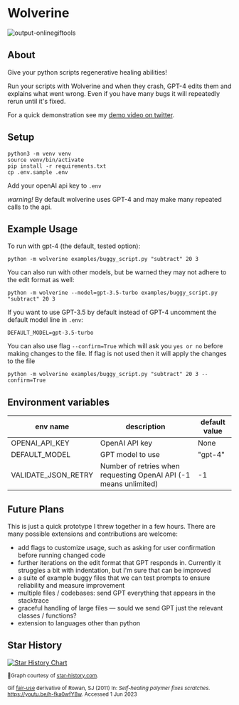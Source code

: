 # Wolverine

![output-onlinegiftools](https://github.com/biobootloader/wolverine/assets/5055400/cde545a6-6c63-45ee-9708-275e1ecf09a0)

## About

Give your python scripts regenerative healing abilities!

Run your scripts with Wolverine and when they crash, GPT-4 edits them and explains what went wrong. Even if you have many bugs it will repeatedly rerun until it's fixed.

For a quick demonstration see my [demo video on twitter](https://twitter.com/bio_bootloader/status/1636880208304431104).

## Setup

    python3 -m venv venv
    source venv/bin/activate
    pip install -r requirements.txt
    cp .env.sample .env

Add your openAI api key to `.env`

_warning!_ By default wolverine uses GPT-4 and may make many repeated calls to the api.

## Example Usage

To run with gpt-4 (the default, tested option):

    python -m wolverine examples/buggy_script.py "subtract" 20 3

You can also run with other models, but be warned they may not adhere to the edit format as well:

    python -m wolverine --model=gpt-3.5-turbo examples/buggy_script.py "subtract" 20 3

If you want to use GPT-3.5 by default instead of GPT-4 uncomment the default model line in `.env`:

    DEFAULT_MODEL=gpt-3.5-turbo

You can also use flag `--confirm=True` which will ask you `yes or no` before making changes to the file. If flag is not used then it will apply the changes to the file

    python -m wolverine examples/buggy_script.py "subtract" 20 3 --confirm=True

## Environment variables

| env name            | description                                                       | default value |
| ------------------- | ----------------------------------------------------------------- | ------------- |
| OPENAI_API_KEY      | OpenAI API key                                                    | None          |
| DEFAULT_MODEL       | GPT model to use                                                  | "gpt-4"       |
| VALIDATE_JSON_RETRY | Number of retries when requesting OpenAI API (-1 means unlimited) | -1            |

## Future Plans

This is just a quick prototype I threw together in a few hours. There are many possible extensions and contributions are welcome:

- add flags to customize usage, such as asking for user confirmation before running changed code
- further iterations on the edit format that GPT responds in. Currently it struggles a bit with indentation, but I'm sure that can be improved
- a suite of example buggy files that we can test prompts to ensure reliability and measure improvement
- multiple files / codebases: send GPT everything that appears in the stacktrace
- graceful handling of large files &mdash; sould we send GPT just the relevant classes / functions?
- extension to languages other than python

## Star History

[![Star History Chart](https://api.star-history.com/svg?repos=biobootloader/wolverine&type=Date)](https://star-history.com/#biobootloader/wolverine)

<sup>🌟Graph courtesy of [star-history.com](https://star-history.com/).</sup>

<sup>Gif [fair-use](https://en.wikipedia.org/wiki/Fair_use) derivative of Rowan, SJ (2011) In: _Self-healing polymer fixes scratches._ https://youtu.be/h-fka0wfY8w. Accessed 1 Jun 2023 </sup>
